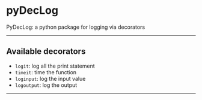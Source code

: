 # pyDecLog
PyDecLog: a python package for logging via decorators
***

## Available decorators
- `logit`: log all the print statement
- `timeit`: time the function
- `loginput`: log the input value
- `logoutput`: log the output
***
